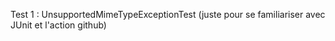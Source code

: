 Test 1 : UnsupportedMimeTypeExceptionTest (juste pour se familiariser avec JUnit et l'action github)